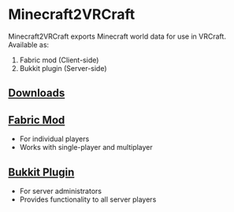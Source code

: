 # Minecraft2VRCraft

Minecraft2VRCraft exports Minecraft world data for use in VRCraft. Available as:

1. Fabric mod (Client-side)
2. Bukkit plugin (Server-side)

## [Downloads](https://github.com/Markcreator/minecraft2vrcraft/releases)

## [Fabric Mod](https://github.com/Markcreator/minecraft2vrcraft/tree/main/fabric)
- For individual players
- Works with single-player and multiplayer

## [Bukkit Plugin](https://github.com/Markcreator/minecraft2vrcraft/tree/main/bukkit)
- For server administrators
- Provides functionality to all server players
